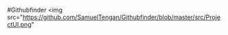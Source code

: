 #Githubfinder
<img src="https://github.com/SamuelTengan/Githubfinder/blob/master/src/ProjectUI.png"
